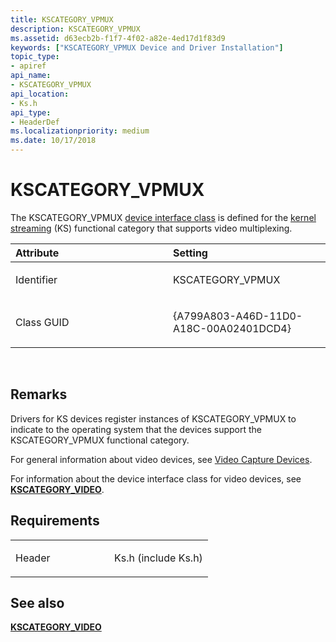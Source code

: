 ```yaml
---
title: KSCATEGORY_VPMUX
description: KSCATEGORY_VPMUX
ms.assetid: d63ecb2b-f1f7-4f02-a82e-4ed17d1f83d9
keywords: ["KSCATEGORY_VPMUX Device and Driver Installation"]
topic_type:
- apiref
api_name:
- KSCATEGORY_VPMUX
api_location:
- Ks.h
api_type:
- HeaderDef
ms.localizationpriority: medium
ms.date: 10/17/2018
---
```


# KSCATEGORY_VPMUX


The KSCATEGORY_VPMUX [device interface class](https://msdn.microsoft.com/library/windows/hardware/ff541339) is defined for the [kernel streaming](https://msdn.microsoft.com/library/windows/hardware/ff568277) (KS) functional category that supports video multiplexing.

<table>
<colgroup>
<col width="50%" />
<col width="50%" />
</colgroup>
<thead>
<tr class="header">
<th align="left">Attribute</th>
<th align="left">Setting</th>
</tr>
</thead>
<tbody>
<tr class="odd">
<td align="left"><p>Identifier</p></td>
<td align="left"><p>KSCATEGORY_VPMUX</p></td>
</tr>
<tr class="even">
<td align="left"><p>Class GUID</p></td>
<td align="left"><p>{A799A803-A46D-11D0-A18C-00A02401DCD4}</p></td>
</tr>
</tbody>
</table>

 

Remarks
-------

Drivers for KS devices register instances of KSCATEGORY_VPMUX to indicate to the operating system that the devices support the KSCATEGORY_VPMUX functional category.

For general information about video devices, see [Video Capture Devices](https://msdn.microsoft.com/library/windows/hardware/ff568699).

For information about the device interface class for video devices, see [**KSCATEGORY_VIDEO**](kscategory-video.md).

Requirements
------------

<table>
<colgroup>
<col width="50%" />
<col width="50%" />
</colgroup>
<tbody>
<tr class="odd">
<td align="left"><p>Header</p></td>
<td align="left">Ks.h (include Ks.h)</td>
</tr>
</tbody>
</table>

## See also


[**KSCATEGORY_VIDEO**](kscategory-video.md)

 

 






